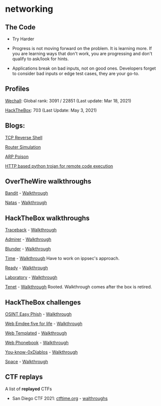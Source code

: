 # networking

## The Code

- Try Harder 

- Progress is not moving forward on the problem. It is learning more. If you are learning ways that don't work, you are progressing and don't qualify to ask/look for hints. 

- Applications break on bad inputs, not on good ones. Developers forget to consider bad inputs or edge test cases, they are your go-to.


## Profiles

[Wechall](https://www.wechall.net/profile/ellessar): Global rank: 3091 / 22851 (Last update: Mar 18, 2021)

[HackTheBox](https://www.hackthebox.eu/home/users/profile/362918): 703 (Last Update: May 3, 2021)

## Blogs:

[TCP Reverse Shell](https://medium.com/@neelam.nimish/python-tcp-reverse-shell-compromising-a-kali-machine-using-a-mac-6449b8684836)

[Router Simulation](https://medium.com/swlh/creating-a-simple-router-simulation-using-python-and-sockets-d6017b441c09)

[ARP Poison](https://medium.com/@neelam.nimish/sniffing-a-system-from-outside-a-network-tcp-reverse-shell-arp-poisoning-using-scapy-77a57b545cf6)

[HTTP based python trojan for remote code execution](https://medium.com/bugbountywriteup/python-http-based-trojan-for-remote-system-forensics-and-privilege-transfer-ae128891b4de?source=activity---post_recommended_rollup)

## OverTheWire walkthroughs

[Bandit](https://overthewire.org/wargames/bandit/) - [Walkthrough](https://github.com/NimishMishra/networking/tree/master/over_the_wire_challenges/bandit)

[Natas](https://overthewire.org/wargames/natas/) - [Walkthrough](https://github.com/NimishMishra/networking/tree/master/over_the_wire_challenges/natas)

## HackTheBox walkthroughs

[Traceback](https://www.hackthebox.eu/home/machines/profile/233)   -   [Walkthrough](https://github.com/NimishMishra/networking/tree/master/hackthebox/traceback)

[Admirer](https://www.hackthebox.eu/home/machines/profile/248) -   [Walkthrough](https://github.com/NimishMishra/networking/tree/master/hackthebox/admirer)

[Blunder](https://www.hackthebox.eu/home/machines/profile/254) - [Walkthrough](https://github.com/NimishMishra/networking/tree/master/hackthebox/blunder)

[Time](https://www.hackthebox.eu/home/machines/profile/286) - [Walkthrough](https://github.com/NimishMishra/networking/tree/master/hackthebox/time) Have to work on ippsec's approach.

[Ready](https://www.hackthebox.eu/home/machines/profile/304) - [Walkthrough](https://github.com/NimishMishra/networking/tree/master/hackthebox/ready)

[Laboratory](https://app.hackthebox.eu/machines/Laboratory) -  [Walkthrough](https://github.com/NimishMishra/networking/tree/master/hackthebox/laboratory)

[Tenet](https://app.hackthebox.eu/machines/Tenet) - [Walkthrough](https://app.hackthebox.eu/machines/Tenet) Rooted. Walkthrough comes after the box is retired.

## HackTheBox challenges

[OSINT Easy Phish](https://app.hackthebox.eu/challenges/Easy-Phish) - [Walkthrough](https://github.com/NimishMishra/networking/tree/master/hackthebox/challenges)

[Web Emdee five for life](https://app.hackthebox.eu/challenges/Emdee-five-for-life) - [Walkthrough](https://github.com/NimishMishra/networking/tree/master/hackthebox/challenges)

[Web Templated](https://app.hackthebox.eu/challenges/Templated) - [Walkthrough](https://github.com/NimishMishra/networking/tree/master/hackthebox/challenges)

[Web Phonebook](https://app.hackthebox.eu/challenges/Phonebook) - [Walkthrough](https://github.com/NimishMishra/networking/tree/master/hackthebox/challenges)

[You-know-0xDiablos](https://app.hackthebox.eu/challenges/You-know-0xDiablos) - [Walkthrough](https://github.com/NimishMishra/networking/tree/master/hackthebox/challenges)

[Space](https://app.hackthebox.eu/challenges/Space) - [Walkthrough](https://github.com/NimishMishra/networking/tree/master/hackthebox/challenges)

## CTF replays

A list of **replayed** CTFs


- San Diego CTF 2021: [ctftime.org](https://ctftime.org/event/1255) - [walthroughs](https://github.com/NimishMishra/networking/tree/master/replayed-ctfs)
